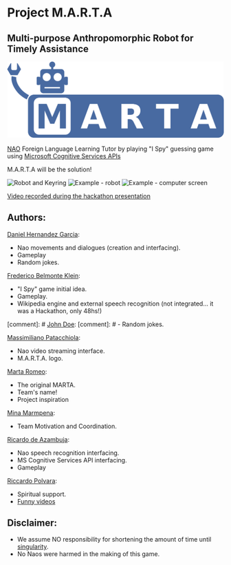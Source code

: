 # Project M.A.R.T.A

## Multi-purpose Anthropomorphic Robot for Timely Assistance

![alt text][logo]

[NAO](https://www.ald.softbankrobotics.com/en/cool-robots/nao) Foreign Language Learning Tutor by playing "I Spy" guessing game using [Microsoft Cognitive Services APIs][MCS]

M.A.R.T.A will be the solution!

![Robot and Keyring](media/ProjectMARTA.png)
![Example - robot](media/trial_robot.png)
![Example - computer screen](media/trial_screen.png)

[Video recorded during the hackathon presentation](https://www.youtube.com/watch?v=_cYu16jrw-w)

## Authors:

[Daniel Hernandez Garcia](https://github.com/dhgarcia):
- Nao movements and dialogues (creation and interfacing).
- Gameplay
- Random jokes.

[Frederico Belmonte Klein](https://github.com/frederico-klein):
- "I Spy" game initial idea.
- Gameplay.
- Wikipedia engine and external speech recognition (not integrated... it was a Hackathon, only 48hs!)

[comment]: # [John Doe](https://en.wikipedia.org/wiki/John_Doe):
[comment]: # - Random jokes.

[Massimiliano Patacchiola](http://mpatacchiola.github.io/):
- Nao video streaming interface.
- M.A.R.T.A. logo.

[Marta Romeo](http://www.google.it/#q=%22marta+romeo%22):
- The original MARTA.
- Team's name!
- Project inspiration

[Mina Marmpena](https://www.researchgate.net/profile/Mina_Marmpena):
- Team Motivation and Coordination.

[Ricardo de Azambuja](http://ricardodeazambuja.com):
- Nao speech recognition interfacing.
- MS Cognitive Services API interfacing.
- Gameplay

[Riccardo Polvara](https://www.researchgate.net/profile/Riccardo_Polvara):
- Spiritual support.
- [Funny videos](https://www.youtube.com/watch?v=JAFQFvSPhQ8)

## Disclaimer:
- We assume NO responsibility for shortening the amount of time until [singularity](https://en.wikipedia.org/wiki/Technological_singularity).
- No Naos were harmed in the making of this game.

[logo]: media/marta_logo.png

[MCS]: https://www.microsoft.com/cognitive-services/en-us/
